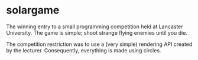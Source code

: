 solargame
=========

The winning entry to a small programming competition held at Lancaster University. The game is simple; shoot strange flying enemies until you die.

The competition restriction was to use a (very simple) rendering API created by the lecturer. Consequently, everything is made using circles.
